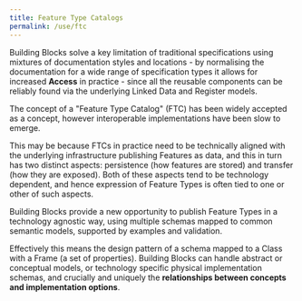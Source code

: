 ```yaml
---
title: Feature Type Catalogs
permalink: /use/ftc
---
```


Building Blocks solve a key limitation of traditional specifications using mixtures of documentation styles and locations - by normalising the documentation for a wide range of specification types it allows for increased **Access** in practice - since all the reusable components can be reliably found via the underlying Linked Data and Register models.

The concept of a "Feature Type Catalog" (FTC) has been widely accepted as a concept, however interoperable implementations have been slow to emerge.

This may be because FTCs in practice need to be technically aligned with the underlying infrastructure publishing Features as data, and this in turn has two distinct aspects: persistence (how features are stored) and transfer (how they are exposed). Both of these aspects tend to be technology dependent, and hence expression of Feature Types is often tied to one or other of such aspects.

Building Blocks provide a new opportunity to publish Feature Types in a technology agnostic way, using multiple schemas mapped to common semantic models, supported by examples and validation.

Effectively this means the design pattern of a schema mapped to a Class with a Frame (a set of properties). Building Blocks can handle abstract or conceptual models, or technology specific physical implementation schemas, and crucially and uniquely the **relationships between concepts and implementation options**.
